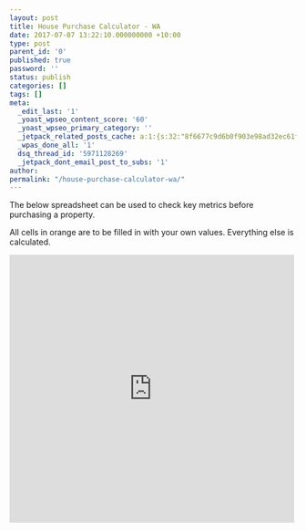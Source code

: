 ```yaml
---
layout: post
title: House Purchase Calculator - WA
date: 2017-07-07 13:22:10.000000000 +10:00
type: post
parent_id: '0'
published: true
password: ''
status: publish
categories: []
tags: []
meta:
  _edit_last: '1'
  _yoast_wpseo_content_score: '60'
  _yoast_wpseo_primary_category: ''
  _jetpack_related_posts_cache: a:1:{s:32:"8f6677c9d6b0f903e98ad32ec61f8deb";a:2:{s:7:"expires";i:1526079269;s:7:"payload";a:0:{}}}
  _wpas_done_all: '1'
  dsq_thread_id: '5971128269'
  _jetpack_dont_email_post_to_subs: '1'
author:
permalink: "/house-purchase-calculator-wa/"
---
```

The below spreadsheet can be used to check key metrics before purchasing a property.

All cells in orange are to be filled in with your own values. Everything else is calculated.

<iframe src="https://onedrive.live.com/embed?cid=5E1CF6FEDA2D3A63&amp;resid=5E1CF6FEDA2D3A63%2111182&amp;authkey=AI9PZjuBzeINXlM&amp;em=2&amp;wdAllowInteractivity=False&amp;AllowTyping=True&amp;ActiveCell='Main'!B1&amp;wdHideGridlines=True&amp;wdHideHeaders=True&amp;wdDownloadButton=True" width="500" height="470" frameborder="0" scrolling="no"></iframe>

